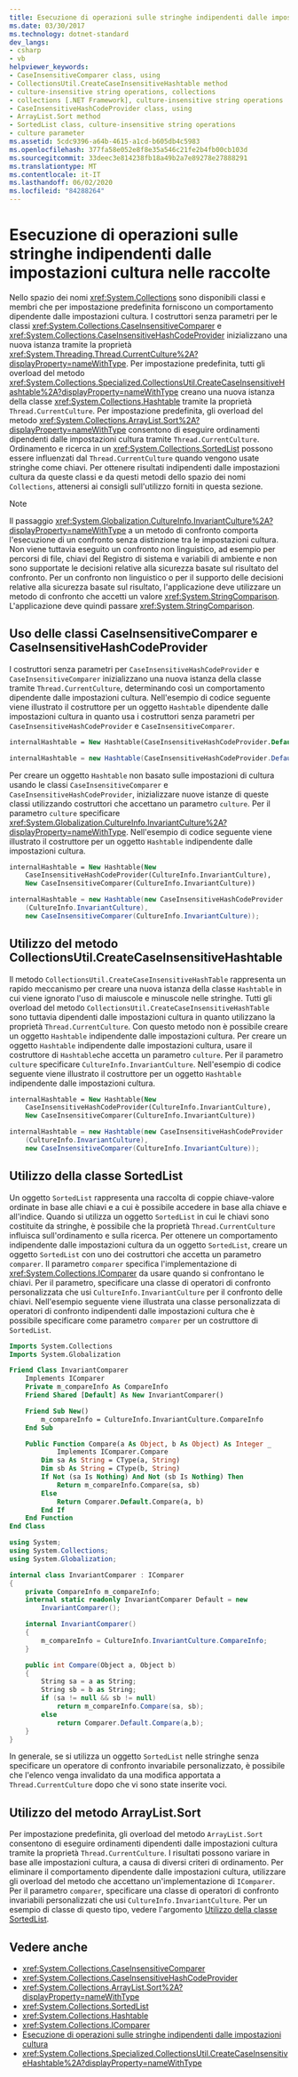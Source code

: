 ```yaml
---
title: Esecuzione di operazioni sulle stringhe indipendenti dalle impostazioni cultura nelle raccolte
ms.date: 03/30/2017
ms.technology: dotnet-standard
dev_langs:
- csharp
- vb
helpviewer_keywords:
- CaseInsensitiveComparer class, using
- CollectionsUtil.CreateCaseInsensitiveHashtable method
- culture-insensitive string operations, collections
- collections [.NET Framework], culture-insensitive string operations
- CaseInsensitiveHashCodeProvider class, using
- ArrayList.Sort method
- SortedList class, culture-insensitive string operations
- culture parameter
ms.assetid: 5cdc9396-a64b-4615-a1cd-b605db4c5983
ms.openlocfilehash: 377fa58e052e8f8e35a546c21fe2b4fb00cb103d
ms.sourcegitcommit: 33deec3e814238fb18a49b2a7e89278e27888291
ms.translationtype: MT
ms.contentlocale: it-IT
ms.lasthandoff: 06/02/2020
ms.locfileid: "84288264"
---
```

# <a name="performing-culture-insensitive-string-operations-in-collections"></a>Esecuzione di operazioni sulle stringhe indipendenti dalle impostazioni cultura nelle raccolte

Nello spazio dei nomi <xref:System.Collections> sono disponibili classi e membri che per impostazione predefinita forniscono un comportamento dipendente dalle impostazioni cultura. I costruttori senza parametri per le classi <xref:System.Collections.CaseInsensitiveComparer> e <xref:System.Collections.CaseInsensitiveHashCodeProvider> inizializzano una nuova istanza tramite la proprietà <xref:System.Threading.Thread.CurrentCulture%2A?displayProperty=nameWithType>. Per impostazione predefinita, tutti gli overload del metodo <xref:System.Collections.Specialized.CollectionsUtil.CreateCaseInsensitiveHashtable%2A?displayProperty=nameWithType> creano una nuova istanza della classe <xref:System.Collections.Hashtable> tramite la proprietà `Thread.CurrentCulture`. Per impostazione predefinita, gli overload del metodo <xref:System.Collections.ArrayList.Sort%2A?displayProperty=nameWithType> consentono di eseguire ordinamenti dipendenti dalle impostazioni cultura tramite `Thread.CurrentCulture`. Ordinamento e ricerca in un <xref:System.Collections.SortedList> possono essere influenzati dal `Thread.CurrentCulture` quando vengono usate stringhe come chiavi. Per ottenere risultati indipendenti dalle impostazioni cultura da queste classi e da questi metodi dello spazio dei nomi `Collections`, attenersi ai consigli sull'utilizzo forniti in questa sezione.

> [!NOTE]
> Il passaggio <xref:System.Globalization.CultureInfo.InvariantCulture%2A?displayProperty=nameWithType> a un metodo di confronto comporta l'esecuzione di un confronto senza distinzione tra le impostazioni cultura. Non viene tuttavia eseguito un confronto non linguistico, ad esempio per percorsi di file, chiavi del Registro di sistema e variabili di ambiente e non sono supportate le decisioni relative alla sicurezza basate sul risultato del confronto. Per un confronto non linguistico o per il supporto delle decisioni relative alla sicurezza basate sul risultato, l'applicazione deve utilizzare un metodo di confronto che accetti un valore <xref:System.StringComparison>. L'applicazione deve quindi passare <xref:System.StringComparison>.

## <a name="using-the-caseinsensitivecomparer-and-caseinsensitivehashcodeprovider-classes"></a>Uso delle classi CaseInsensitiveComparer e CaseInsensitiveHashCodeProvider

I costruttori senza parametri per `CaseInsensitiveHashCodeProvider` e `CaseInsensitiveComparer` inizializzano una nuova istanza della classe tramite `Thread.CurrentCulture`, determinando così un comportamento dipendente dalle impostazioni cultura. Nell'esempio di codice seguente viene illustrato il costruttore per un oggetto `Hashtable` dipendente dalle impostazioni cultura in quanto usa i costruttori senza parametri per `CaseInsensitiveHashCodeProvider` e `CaseInsensitiveComparer`.

```vb
internalHashtable = New Hashtable(CaseInsensitiveHashCodeProvider.Default, CaseInsensitiveComparer.Default)
```

```csharp
internalHashtable = new Hashtable(CaseInsensitiveHashCodeProvider.Default, CaseInsensitiveComparer.Default);
```

Per creare un oggetto `Hashtable` non basato sulle impostazioni di cultura usando le classi `CaseInsensitiveComparer` e `CaseInsensitiveHashCodeProvider`, inizializzare nuove istanze di queste classi utilizzando costruttori che accettano un parametro `culture`. Per il parametro `culture` specificare <xref:System.Globalization.CultureInfo.InvariantCulture%2A?displayProperty=nameWithType>. Nell'esempio di codice seguente viene illustrato il costruttore per un oggetto `Hashtable` indipendente dalle impostazioni cultura.

```vb
internalHashtable = New Hashtable(New
    CaseInsensitiveHashCodeProvider(CultureInfo.InvariantCulture),
    New CaseInsensitiveComparer(CultureInfo.InvariantCulture))
```

```csharp
internalHashtable = new Hashtable(new CaseInsensitiveHashCodeProvider
    (CultureInfo.InvariantCulture),
    new CaseInsensitiveComparer(CultureInfo.InvariantCulture));
```

## <a name="using-the-collectionsutilcreatecaseinsensitivehashtable-method"></a>Utilizzo del metodo CollectionsUtil.CreateCaseInsensitiveHashtable

Il metodo `CollectionsUtil.CreateCaseInsensitiveHashTable` rappresenta un rapido meccanismo per creare una nuova istanza della classe `Hashtable` in cui viene ignorato l'uso di maiuscole e minuscole nelle stringhe. Tutti gli overload del metodo `CollectionsUtil.CreateCaseInsensitiveHashTable` sono tuttavia dipendenti dalle impostazioni cultura in quanto utilizzano la proprietà `Thread.CurrentCulture`. Con questo metodo non è possibile creare un oggetto `Hashtable` indipendente dalle impostazioni cultura. Per creare un oggetto `Hashtable` indipendente dalle impostazioni cultura, usare il costruttore di `Hashtable`che accetta un parametro `culture`. Per il parametro `culture` specificare `CultureInfo.InvariantCulture`. Nell'esempio di codice seguente viene illustrato il costruttore per un oggetto `Hashtable` indipendente dalle impostazioni cultura.

```vb
internalHashtable = New Hashtable(New
    CaseInsensitiveHashCodeProvider(CultureInfo.InvariantCulture),
    New CaseInsensitiveComparer(CultureInfo.InvariantCulture))
```

```csharp
internalHashtable = new Hashtable(new CaseInsensitiveHashCodeProvider
    (CultureInfo.InvariantCulture),
    new CaseInsensitiveComparer(CultureInfo.InvariantCulture));
```

<a name="cpconperformingculture-insensitivestringoperationsincollectionsanchor1"></a>

## <a name="using-the-sortedlist-class"></a>Utilizzo della classe SortedList

Un oggetto `SortedList` rappresenta una raccolta di coppie chiave-valore ordinate in base alle chiavi e a cui è possibile accedere in base alla chiave e all'indice. Quando si utilizza un oggetto `SortedList` in cui le chiavi sono costituite da stringhe, è possibile che la proprietà `Thread.CurrentCulture` influisca sull'ordinamento e sulla ricerca. Per ottenere un comportamento indipendente dalle impostazioni cultura da un oggetto `SortedList`, creare un oggetto `SortedList` con uno dei costruttori che accetta un parametro `comparer`. Il parametro `comparer` specifica l'implementazione di <xref:System.Collections.IComparer> da usare quando si confrontano le chiavi. Per il parametro, specificare una classe di operatori di confronto personalizzata che usi `CultureInfo.InvariantCulture` per il confronto delle chiavi. Nell'esempio seguente viene illustrata una classe personalizzata di operatori di confronto indipendenti dalle impostazioni cultura che è possibile specificare come parametro `comparer` per un costruttore di `SortedList`.

```vb
Imports System.Collections
Imports System.Globalization

Friend Class InvariantComparer
    Implements IComparer
    Private m_compareInfo As CompareInfo
    Friend Shared [Default] As New InvariantComparer()

    Friend Sub New()
        m_compareInfo = CultureInfo.InvariantCulture.CompareInfo
    End Sub

    Public Function Compare(a As Object, b As Object) As Integer _
            Implements IComparer.Compare
        Dim sa As String = CType(a, String)
        Dim sb As String = CType(b, String)
        If Not (sa Is Nothing) And Not (sb Is Nothing) Then
            Return m_compareInfo.Compare(sa, sb)
        Else
            Return Comparer.Default.Compare(a, b)
        End If
    End Function
End Class
```

```csharp
using System;
using System.Collections;
using System.Globalization;

internal class InvariantComparer : IComparer
{
    private CompareInfo m_compareInfo;
    internal static readonly InvariantComparer Default = new
        InvariantComparer();

    internal InvariantComparer()
    {
        m_compareInfo = CultureInfo.InvariantCulture.CompareInfo;
    }

    public int Compare(Object a, Object b)
    {
        String sa = a as String;
        String sb = b as String;
        if (sa != null && sb != null)
            return m_compareInfo.Compare(sa, sb);
        else
            return Comparer.Default.Compare(a,b);
    }
}
```

In generale, se si utilizza un oggetto `SortedList` nelle stringhe senza specificare un operatore di confronto invariabile personalizzato, è possibile che l'elenco venga invalidato da una modifica apportata a `Thread.CurrentCulture` dopo che vi sono state inserite voci.

## <a name="using-the-arraylistsort-method"></a>Utilizzo del metodo ArrayList.Sort

Per impostazione predefinita, gli overload del metodo `ArrayList.Sort` consentono di eseguire ordinamenti dipendenti dalle impostazioni cultura tramite la proprietà `Thread.CurrentCulture`. I risultati possono variare in base alle impostazioni cultura, a causa di diversi criteri di ordinamento. Per eliminare il comportamento dipendente dalle impostazioni cultura, utilizzare gli overload del metodo che accettano un'implementazione di `IComparer`. Per il parametro `comparer`, specificare una classe di operatori di confronto invariabili personalizzati che usi `CultureInfo.InvariantCulture`. Per un esempio di classe di questo tipo, vedere l'argomento [Utilizzo della classe SortedList](#cpconperformingculture-insensitivestringoperationsincollectionsanchor1).

## <a name="see-also"></a>Vedere anche

- <xref:System.Collections.CaseInsensitiveComparer>
- <xref:System.Collections.CaseInsensitiveHashCodeProvider>
- <xref:System.Collections.ArrayList.Sort%2A?displayProperty=nameWithType>
- <xref:System.Collections.SortedList>
- <xref:System.Collections.Hashtable>
- <xref:System.Collections.IComparer>
- [Esecuzione di operazioni sulle stringhe indipendenti dalle impostazioni cultura](performing-culture-insensitive-string-operations.md)
- <xref:System.Collections.Specialized.CollectionsUtil.CreateCaseInsensitiveHashtable%2A?displayProperty=nameWithType>

